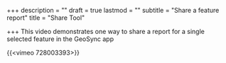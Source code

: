 +++
description = ""
draft = true
lastmod = ""
subtitle = "Share a feature report"
title = "Share Tool"

+++
This video demonstrates one way to share a report for a single selected feature in the GeoSync app

{{<vimeo 728003393>}}